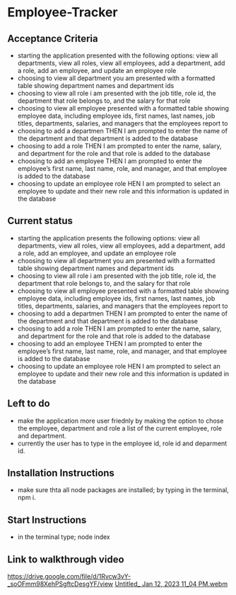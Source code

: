 # Employee-Tracker

## Acceptance Criteria 

* starting the application presented with the following options: view all departments, view all roles, view all employees, add a department, add a role, add an employee, and update an employee role
* choosing to view all department you am presented with a formatted table showing department names and department ids
* choosing to view all role i am presented with the job title, role id, the department that role belongs to, and the salary for that role
* choosing to view all employee presented with a formatted table showing employee data, including employee ids, first names, last names, job titles, departments, salaries, and managers that the employees report to
* choosing to add a departmen THEN I am prompted to enter the name of the department and that department is added to the database
* choosing to add a role THEN I am prompted to enter the name, salary, and department for the role and that role is added to the database
* choosing to add an employee THEN I am prompted to enter the employee’s first name, last name, role, and manager, and that employee is added to the database
* choosing to update an employee role HEN I am prompted to select an employee to update and their new role and this information is updated in the database 


## Current status

* starting the application presents the following options: view all departments, view all roles, view all employees, add a department, add a role, add an employee, and update an employee role
* choosing to view all department you am presented with a formatted table showing department names and department ids
* choosing to view all role i am presented with the job title, role id, the department that role belongs to, and the salary for that role
* choosing to view all employee presented with a formatted table showing employee data, including employee ids, first names, last names, job titles, departments, salaries, and managers that the employees report to
* choosing to add a departmen THEN I am prompted to enter the name of the department and that department is added to the database
* choosing to add a role THEN I am prompted to enter the name, salary, and department for the role and that role is added to the database
* choosing to add an employee THEN I am prompted to enter the employee’s first name, last name, role, and manager, and that employee is added to the database
* choosing to update an employee role HEN I am prompted to select an employee to update and their new role and this information is updated in the database 


## Left to do

* make the application more user friednly by making the option to chose the employee, department and role a list of the current employee, role and department. 
* currently the user has to type in the employee id, role id and deparment id. 

## Installation Instructions

* make sure thta all node packages are installed; by typing in the terminal, npm i.

## Start Instructions
* in the terminal type; node index

## Link to walkthrough video
https://drive.google.com/file/d/1Rvcw3vY-_soOFmm98XehPSgftcDesgYF/view
[Untitled_ Jan 12, 2023 11_04 PM.webm](https://user-images.githubusercontent.com/114959233/212244163-d2315e4c-a4a3-4b64-b730-2b60b824da6d.webm)
